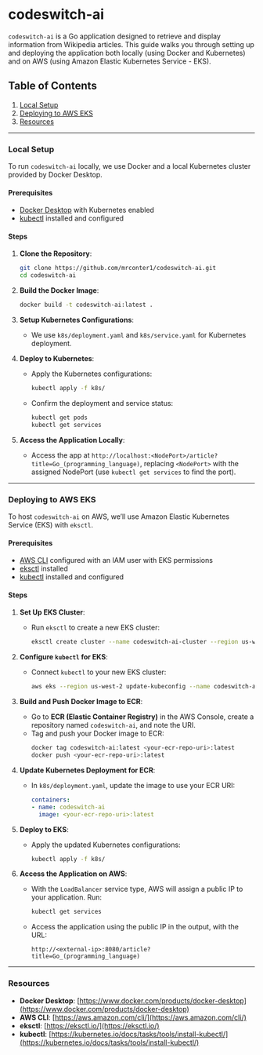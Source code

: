 # codeswitch-ai

`codeswitch-ai` is a Go application designed to retrieve and display information from Wikipedia articles. This guide walks you through setting up and deploying the application both locally (using Docker and Kubernetes) and on AWS (using Amazon Elastic Kubernetes Service - EKS).

## Table of Contents
1. [Local Setup](#local-setup)
2. [Deploying to AWS EKS](#deploying-to-aws-eks)
3. [Resources](#resources)

---

### Local Setup

To run `codeswitch-ai` locally, we use Docker and a local Kubernetes cluster provided by Docker Desktop.

#### Prerequisites
- [Docker Desktop](https://www.docker.com/products/docker-desktop) with Kubernetes enabled
- [kubectl](https://kubernetes.io/docs/tasks/tools/install-kubectl/) installed and configured

#### Steps

1. **Clone the Repository**:
   ```bash
   git clone https://github.com/mrconter1/codeswitch-ai.git
   cd codeswitch-ai
   ```

2. **Build the Docker Image**:
   ```bash
   docker build -t codeswitch-ai:latest .
   ```

3. **Setup Kubernetes Configurations**:
   - We use `k8s/deployment.yaml` and `k8s/service.yaml` for Kubernetes deployment.

4. **Deploy to Kubernetes**:
   - Apply the Kubernetes configurations:
     ```bash
     kubectl apply -f k8s/
     ```
   - Confirm the deployment and service status:
     ```bash
     kubectl get pods
     kubectl get services
     ```

5. **Access the Application Locally**:
   - Access the app at `http://localhost:<NodePort>/article?title=Go_(programming_language)`, replacing `<NodePort>` with the assigned NodePort (use `kubectl get services` to find the port).

---

### Deploying to AWS EKS

To host `codeswitch-ai` on AWS, we’ll use Amazon Elastic Kubernetes Service (EKS) with `eksctl`.

#### Prerequisites
- [AWS CLI](https://aws.amazon.com/cli/) configured with an IAM user with EKS permissions
- [eksctl](https://eksctl.io/) installed
- [kubectl](https://kubernetes.io/docs/tasks/tools/install-kubectl/) installed and configured

#### Steps

1. **Set Up EKS Cluster**:
   - Run `eksctl` to create a new EKS cluster:
     ```bash
     eksctl create cluster --name codeswitch-ai-cluster --region us-west-2 --nodes 1
     ```

2. **Configure `kubectl` for EKS**:
   - Connect `kubectl` to your new EKS cluster:
     ```bash
     aws eks --region us-west-2 update-kubeconfig --name codeswitch-ai-cluster
     ```

3. **Build and Push Docker Image to ECR**:
   - Go to **ECR (Elastic Container Registry)** in the AWS Console, create a repository named `codeswitch-ai`, and note the URI.
   - Tag and push your Docker image to ECR:
     ```bash
     docker tag codeswitch-ai:latest <your-ecr-repo-uri>:latest
     docker push <your-ecr-repo-uri>:latest
     ```

4. **Update Kubernetes Deployment for ECR**:
   - In `k8s/deployment.yaml`, update the image to use your ECR URI:
     ```yaml
     containers:
     - name: codeswitch-ai
       image: <your-ecr-repo-uri>:latest
     ```

5. **Deploy to EKS**:
   - Apply the updated Kubernetes configurations:
     ```bash
     kubectl apply -f k8s/
     ```

6. **Access the Application on AWS**:
   - With the `LoadBalancer` service type, AWS will assign a public IP to your application. Run:
     ```bash
     kubectl get services
     ```
   - Access the application using the public IP in the output, with the URL:
     ```
     http://<external-ip>:8080/article?title=Go_(programming_language)
     ```

---

### Resources

- **Docker Desktop**: [https://www.docker.com/products/docker-desktop](https://www.docker.com/products/docker-desktop)
- **AWS CLI**: [https://aws.amazon.com/cli/](https://aws.amazon.com/cli/)
- **eksctl**: [https://eksctl.io/](https://eksctl.io/)
- **kubectl**: [https://kubernetes.io/docs/tasks/tools/install-kubectl/](https://kubernetes.io/docs/tasks/tools/install-kubectl/)